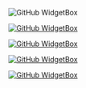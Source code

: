 ![GitHub WidgetBox](https://github-widgetbox.vercel.app/api/profile?username=absoftlab99&data=followers,repositories,stars&theme=darkmode)

[![GitHub WidgetBox](https://github-widgetbox.vercel.app/api/skills?languages=js,ts,php,python,html,css,dart,json,mysql,powershell,visualbasic,sass)](https://github.com/Jurredr/github-widgetbox)

[![GitHub WidgetBox](https://github-widgetbox.vercel.app/api/skills?frameworks=vue,react,next,flutter,bootstrap,tailwind,express,laravel&includeNames=true)](https://github.com/Jurredr/github-widgetbox)

[![GitHub WidgetBox](https://github-widgetbox.vercel.app/api/skills?tools=git,npm,yarn,firebase,mongodb,wordpress,shopify,woocommerce,vercel,nodejs,apache,nginx,aws,gradle,prettier)](https://github.com/Jurredr/github-widgetbox)

[![GitHub WidgetBox](https://github-widgetbox.vercel.app/api/skills?software=linux,windows,vscode)](https://github.com/Jurredr/github-widgetbox)
